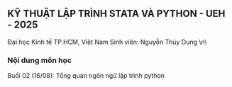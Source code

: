 ## KỸ THUẬT LẬP TRÌNH STATA VÀ PYTHON - UEH - 2025

Đại học Kinh tế TP.HCM, Việt Nam
Sinh viên: Nguyễn Thùy Dung \n\

### Nội dung môn học
Buổi 02 (16/08): Tổng quan ngôn ngữ lập trình python
